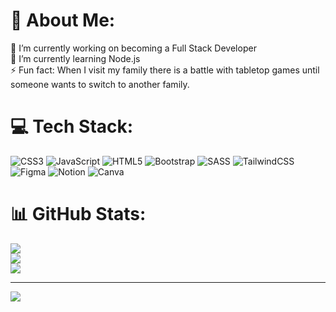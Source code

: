 # 💫 About Me:
🔭 I’m currently working on becoming a Full Stack Developer <br>🌱 I’m currently learning Node.js<br>⚡ Fun fact: When I visit my family there is a battle with tabletop games until someone wants to switch to another family.


# 💻 Tech Stack:
![CSS3](https://img.shields.io/badge/css3-%231572B6.svg?style=for-the-badge&logo=css3&logoColor=white) ![JavaScript](https://img.shields.io/badge/javascript-%23323330.svg?style=for-the-badge&logo=javascript&logoColor=%23F7DF1E) ![HTML5](https://img.shields.io/badge/html5-%23E34F26.svg?style=for-the-badge&logo=html5&logoColor=white) ![Bootstrap](https://img.shields.io/badge/bootstrap-%23563D7C.svg?style=for-the-badge&logo=bootstrap&logoColor=white) ![SASS](https://img.shields.io/badge/SASS-hotpink.svg?style=for-the-badge&logo=SASS&logoColor=white) ![TailwindCSS](https://img.shields.io/badge/tailwindcss-%2338B2AC.svg?style=for-the-badge&logo=tailwind-css&logoColor=white) 	![Figma](https://img.shields.io/badge/figma-%23F24E1E.svg?style=for-the-badge&logo=figma&logoColor=white) ![Notion](https://img.shields.io/badge/Notion-%23000000.svg?style=for-the-badge&logo=notion&logoColor=white) ![Canva](https://img.shields.io/badge/Canva-%2300C4CC.svg?style=for-the-badge&logo=Canva&logoColor=white)
# 📊 GitHub Stats:
![](https://github-readme-stats.vercel.app/api?username=Romantev&theme=default&hide_border=true&include_all_commits=true&count_private=false)<br/>
![](https://github-readme-streak-stats.herokuapp.com/?user=Romantev&theme=default&hide_border=true)<br/>
![](https://github-readme-stats.vercel.app/api/top-langs/?username=Romantev&theme=default&hide_border=true&include_all_commits=true&count_private=false&layout=compact)

---
[![](https://visitcount.itsvg.in/api?id=Romantev&icon=5&color=12)](https://visitcount.itsvg.in)

<!-- Proudly created with GPRM ( https://gprm.itsvg.in ) -->
